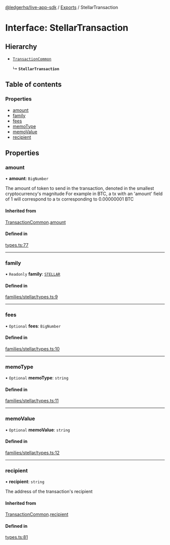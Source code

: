 [@ledgerhq/live-app-sdk](../README.md) / [Exports](../modules.md) / StellarTransaction

# Interface: StellarTransaction

## Hierarchy

- [`TransactionCommon`](TransactionCommon.md)

  ↳ **`StellarTransaction`**

## Table of contents

### Properties

- [amount](StellarTransaction.md#amount)
- [family](StellarTransaction.md#family)
- [fees](StellarTransaction.md#fees)
- [memoType](StellarTransaction.md#memotype)
- [memoValue](StellarTransaction.md#memovalue)
- [recipient](StellarTransaction.md#recipient)

## Properties

### amount

• **amount**: `BigNumber`

The amount of token to send in the transaction, denoted in the smallest cryptocurrency's magnitude
For example in BTC, a tx with an 'amount' field of 1 will correspond to a tx corresponding to 0.00000001 BTC

#### Inherited from

[TransactionCommon](TransactionCommon.md).[amount](TransactionCommon.md#amount)

#### Defined in

[types.ts:77](https://github.com/adrienlacombe-ledger/live-app-sdk/blob/a87afbd/src/types.ts#L77)

___

### family

• `Readonly` **family**: [`STELLAR`](../enums/FAMILIES.md#stellar)

#### Defined in

[families/stellar/types.ts:9](https://github.com/adrienlacombe-ledger/live-app-sdk/blob/a87afbd/src/families/stellar/types.ts#L9)

___

### fees

• `Optional` **fees**: `BigNumber`

#### Defined in

[families/stellar/types.ts:10](https://github.com/adrienlacombe-ledger/live-app-sdk/blob/a87afbd/src/families/stellar/types.ts#L10)

___

### memoType

• `Optional` **memoType**: `string`

#### Defined in

[families/stellar/types.ts:11](https://github.com/adrienlacombe-ledger/live-app-sdk/blob/a87afbd/src/families/stellar/types.ts#L11)

___

### memoValue

• `Optional` **memoValue**: `string`

#### Defined in

[families/stellar/types.ts:12](https://github.com/adrienlacombe-ledger/live-app-sdk/blob/a87afbd/src/families/stellar/types.ts#L12)

___

### recipient

• **recipient**: `string`

The address of the transaction's recipient

#### Inherited from

[TransactionCommon](TransactionCommon.md).[recipient](TransactionCommon.md#recipient)

#### Defined in

[types.ts:81](https://github.com/adrienlacombe-ledger/live-app-sdk/blob/a87afbd/src/types.ts#L81)
